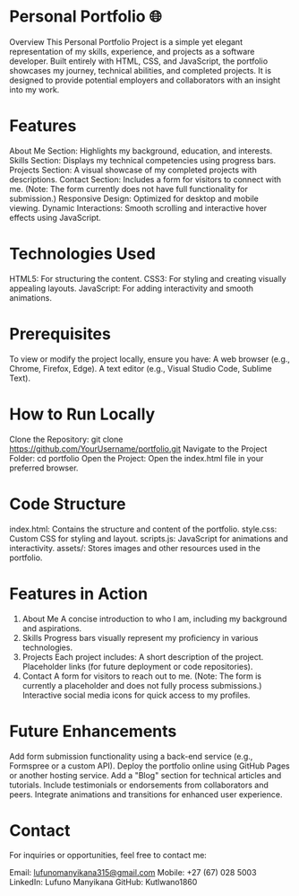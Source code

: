 Personal Portfolio 🌐
=======================
Overview
This Personal Portfolio Project is a simple yet elegant representation of my skills, experience, and projects as a software developer. Built entirely with HTML, CSS, and JavaScript, the portfolio showcases my journey, technical abilities, and completed projects. It is designed to provide potential employers and collaborators with an insight into my work.

Features
========
About Me Section: Highlights my background, education, and interests.
Skills Section: Displays my technical competencies using progress bars.
Projects Section: A visual showcase of my completed projects with descriptions.
Contact Section: Includes a form for visitors to connect with me. (Note: The form currently does not have full functionality for submission.)
Responsive Design: Optimized for desktop and mobile viewing.
Dynamic Interactions: Smooth scrolling and interactive hover effects using JavaScript.

Technologies Used
==================
HTML5: For structuring the content.
CSS3: For styling and creating visually appealing layouts.
JavaScript: For adding interactivity and smooth animations.

Prerequisites
==============
To view or modify the project locally, ensure you have:
A web browser (e.g., Chrome, Firefox, Edge).
A text editor (e.g., Visual Studio Code, Sublime Text).

How to Run Locally
==================
Clone the Repository:
git clone https://github.com/YourUsername/portfolio.git
Navigate to the Project Folder:
cd portfolio
Open the Project:
Open the index.html file in your preferred browser.

Code Structure
===============
index.html: Contains the structure and content of the portfolio.
style.css: Custom CSS for styling and layout.
scripts.js: JavaScript for animations and interactivity.
assets/: Stores images and other resources used in the portfolio.

Features in Action
===================
1. About Me
A concise introduction to who I am, including my background and aspirations.
2. Skills
Progress bars visually represent my proficiency in various technologies.
3. Projects
Each project includes:
A short description of the project.
Placeholder links (for future deployment or code repositories).
4. Contact
A form for visitors to reach out to me.
(Note: The form is currently a placeholder and does not fully process submissions.)
Interactive social media icons for quick access to my profiles.

Future Enhancements
===================
Add form submission functionality using a back-end service (e.g., Formspree or a custom API).
Deploy the portfolio online using GitHub Pages or another hosting service.
Add a "Blog" section for technical articles and tutorials.
Include testimonials or endorsements from collaborators and peers.
Integrate animations and transitions for enhanced user experience.

Contact
=======
For inquiries or opportunities, feel free to contact me:

Email: lufunomanyikana315@gmail.com
Mobile: +27 (67) 028 5003
LinkedIn: Lufuno Manyikana
GitHub: Kutlwano1860
